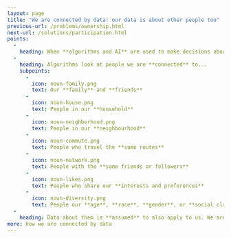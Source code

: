 ```yaml
---
layout: page
title: "We are connected by data: our data is about other people too"
previous-url: /problems/ownership.html
next-url: /solutions/participation.html
points:
  -
    heading: When **algorithms and AI** are used to make decisions about us, they don't just use what they know about us, they use what they know about **other people** they think are like us.
  -
    heading: Algorithms look at people we are **connected** to...
    subpoints:
      -
        icon: noun-family.png
        text: Our **family** and **friends**
      -
        icon: noun-house.png
        text: People in our **household**
      -
        icon: noun-neighborhood.png
        text: People in our **neighbourhood**
      -
        icon: noun-commute.png
        text: People who travel the **same routes**
      -
        icon: noun-network.png
        text: People with the **same friends or followers**
      -
        icon: noun-likes.png
        text: People who share our **interests and preferences**
      -
        icon: noun-diversity.png
        text: People our **age**, **race**, **gender**, or **social class**
  -
    heading: Data about them is **assumed** to also apply to us. We are connected to each other by data and treated accordingly.
more: how we are connected by data
---
```

